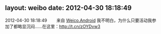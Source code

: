 layout: weibo
date: 2012-04-30 18:18:49
---
<meta name="referrer" content="no-referrer" />

2012-04-30 18:18:49  &nbsp;&nbsp;&nbsp;&nbsp;&nbsp;&nbsp; 来自 <a href="http://app.weibo.com/t/feed/l4RWD" rel="nofollow">Weico.Android</a>
我不明白，为什么只要活动我参加了都略显沉闷……在这里：http://t.cn/zOYDvw3  ​​​

